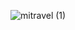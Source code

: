 ![mitravel (1)](https://github.com/rosh1ajin/Marathon_MiTravel/assets/114867235/0207454c-67c0-4abd-b044-cac10f631039)
